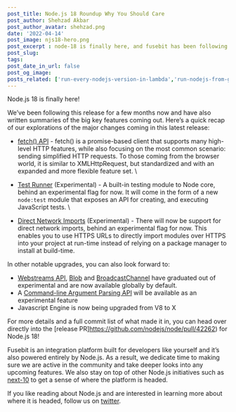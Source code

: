 ```yaml
---
post_title: Node.js 18 Roundup Why You Should Care
post_author: Shehzad Akbar
post_author_avatar: shehzad.png
date: '2022-04-14'
post_image: njs18-hero.png
post_excerpt : node-18 is finally here, and fusebit has been following what’s in there for months now. Read our summaries of the big features in this latest release.
post_slug: 
tags:
post_date_in_url: false
post_og_image: 
posts_related: ['run-every-nodejs-version-in-lambda','run-nodejs-from-google-sheets',’undici-mocking’]
---
```


Node.js 18 is finally here! 

We’ve been following this release for a few months now and have also written summaries of the big key features coming out. Here’s a quick recap of our explorations of the major changes coming in this latest release:


* [fetch() API](https://fusebit.io/blog/node-fetch/) - fetch() is a promise-based client that supports many high-level HTTP features, while also focusing on the most common scenario: sending simplified HTTP requests. To those coming from the browser world, it is similar to XMLHttpRequest, but standardized and with an expanded and more flexible feature set.  \

* [Test Runner](https://fusebit.io/blog/node-testing-comes-to-core/) (Experimental) - A built-in testing module to Node core, behind an experimental flag for now. It will come in the form of a new `node:test` module that exposes an API for creating, and executing JavaScript tests. \

* [Direct Network Imports](https://fusebit.io/blog/nodejs-https-imports/) (Experimental) - There will now be support for direct network imports, behind an experimental flag for now. This enables you to use HTTPS URLs to directly import modules over HTTPS into your project at run-time instead of relying on a package manager to install at build-time. 

In other notable upgrades, you can also look forward to: 



* [Webstreams API](https://github.com/nodejs/node/pull/42225), [Blob](https://github.com/nodejs/node/pull/41270) and [BroadcastChannel](https://github.com/nodejs/node/pull/41271) have graduated out of experimental and are now available globally by default.
* A [Command-line Argument Parsing API](https://github.com/nodejs/node/pull/42675) will be available as an experimental feature 
* Javascript Engine is now being upgraded from V8 to X

For more details and a full commit list of what made it in, you can head over directly into the [release PR]https://github.com/nodejs/node/pull/42262) for Node.js 18!

Fusebit is an integration platform built for developers like yourself and it’s also powered entirely by Node.js. As a result, we dedicate time to making sure we are active in the community and take deeper looks into any upcoming features. We also stay on top of other Node.js initiatives such as [next-10](https://github.com/nodejs/next-10) to get a sense of where the platform is headed.

If you like reading about Node.js and are interested in learning more about where it is headed, follow us on [twitter](https://twitter.com/fusebitio).